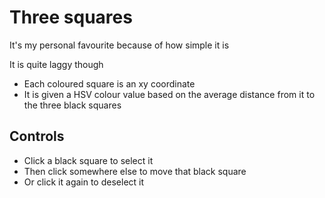 # Three squares
It's my personal favourite because of how simple it is

It is quite laggy though

- Each coloured square is an xy coordinate
- It is given a HSV colour value based on the average distance from it to the three black squares

## Controls
- Click a black square to select it
- Then click somewhere else to move that black square
- Or click it again to deselect it
